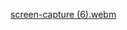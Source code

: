 [screen-capture (6).webm](https://github.com/user-attachments/assets/350ca7bf-9fd8-46aa-ab90-e6e979059398)

